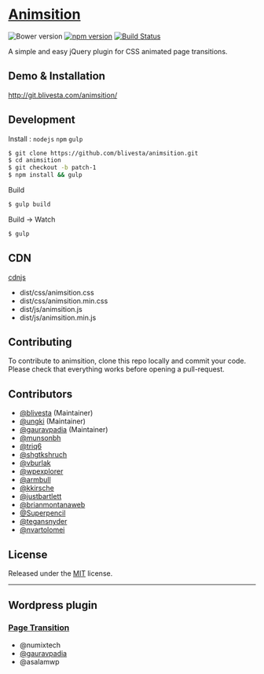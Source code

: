 # [Animsition](http://blivesta.github.io/animsition)

![Bower version](https://img.shields.io/bower/v/animsition.svg?style=flat-square)
[![npm version](https://img.shields.io/npm/v/animsition.svg?style=flat-square)](https://www.npmjs.com/package/animsition)
[![Build Status](https://img.shields.io/travis/blivesta/animsition/master.svg?style=flat-square)](https://travis-ci.org/blivesta/animsition)


A simple and easy jQuery plugin for CSS animated page transitions.


## Demo & Installation
http://git.blivesta.com/animsition/


## Development

Install : `nodejs` `npm` `gulp`

```bash
$ git clone https://github.com/blivesta/animsition.git
$ cd animsition
$ git checkout -b patch-1
$ npm install && gulp
```

Build
```bash
$ gulp build
```

Build -> Watch
```bash
$ gulp
```

## CDN
[cdnjs](https://cdnjs.com/libraries/animsition)

- dist/css/animsition.css
- dist/css/animsition.min.css
- dist/js/animsition.js
- dist/js/animsition.min.js

## Contributing

To contribute to animsition, clone this repo locally and commit your code.  
Please check that everything works before opening a pull-request.


## Contributors
- [@blivesta](https://github.com/blivesta) (Maintainer)
- [@ungki](https://github.com/ungki) (Maintainer)
- [@gauravpadia](https://github.com/gauravpadia) (Maintainer)
- [@munsonbh](https://github.com/munsonbh)
- [@triq6](https://github.com/triq6)
- [@shgtkshruch](https://github.com/shgtkshruch)
- [@vburlak](https://github.com/vburlak)
- [@wpexplorer](https://github.com/wpexplorer)
- [@armbull](https://github.com/armbull)
- [@kkirsche](https://github.com/kkirsche)
- [@justbartlett](https://github.com/justbartlett)
- [@brianmontanaweb](https://github.com/brianmontanaweb)
- [@Superpencil](https://github.com/Superpencil)
- [@tegansnyder](https://github.com/tegansnyder)
- [@nvartolomei](https://github.com/nvartolomei)

## License
Released under the [MIT](https://github.com/blivesta/animsition/blob/master/LICENSE.md) license.


---


## Wordpress plugin

### [Page Transition](http://wordpress.org/plugins/page-transition/ "Page Transition")
- @numixtech
- [@gauravpadia](https://github.com/gauravpadia)
- @asalamwp
